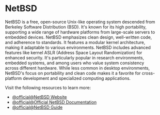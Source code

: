 # NetBSD

NetBSD is a free, open-source Unix-like operating system descended from Berkeley Software Distribution (BSD). It's known for its high portability, supporting a wide range of hardware platforms from large-scale servers to embedded devices. NetBSD emphasizes clean design, well-written code, and adherence to standards. It features a modular kernel architecture, making it adaptable to various environments. NetBSD includes advanced features like kernel ASLR (Address Space Layout Randomization) for enhanced security. It's particularly popular in research environments, embedded systems, and among users who value system consistency across different hardware. While less common in desktop environments, NetBSD's focus on portability and clean code makes it a favorite for cross-platform development and specialized computing applications.

Visit the following resources to learn more:

- [@official@NetBSD Website](https://netbsd.org/)
- [@official@Official NetBSD Documentation](https://netbsd.org/docs/)
- [@official@NetBSD Guide](https://netbsd.org/docs/guide/en/index.html)

